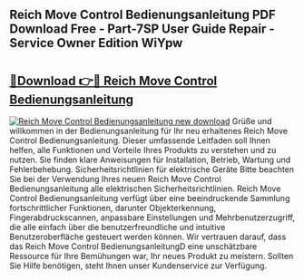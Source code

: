 ## Reich Move Control Bedienungsanleitung PDF Download Free - Part-7SP User Guide Repair - Service Owner Edition WiYpw

# <h2><a href="http://df31o2.blite.top/?on=Reich+Move+Control+Bedienungsanleitung">🔗Download 👉🔴 Reich Move Control Bedienungsanleitung</a></h2>

[![Reich Move Control Bedienungsanleitung new download](https://i.imgur.com/lujVjoI.png)](http://df31o2.blite.top/?on=Reich+Move+Control+Bedienungsanleitung)
Grüße und willkommen in der Bedienungsanleitung für Ihr neu erhaltenes Reich Move Control Bedienungsanleitung. Dieser umfassende Leitfaden soll Ihnen helfen, alle Funktionen und Vorteile Ihres Produkts zu verstehen und zu nutzen. Sie finden klare Anweisungen für Installation, Betrieb, Wartung und Fehlerbehebung. Sicherheitsrichtlinien für elektrische Geräte Bitte beachten Sie bei der Verwendung Ihres neuen Reich Move Control Bedienungsanleitung alle elektrischen Sicherheitsrichtlinien. Reich Move Control Bedienungsanleitung verfügt über eine beeindruckende Sammlung fortschrittlicher Funktionen, darunter Objekterkennung, Fingerabdruckscannen, anpassbare Einstellungen und Mehrbenutzerzugriff, die alle einfach über die benutzerfreundliche und intuitive Benutzeroberfläche gesteuert werden können. Wir vertrauen darauf, dass das Reich Move Control BedienungsanleitungD eine unschätzbare Ressource für Ihre Bemühungen war, Ihr neues Produkt zu meistern. Sollten Sie Hilfe benötigen, steht Ihnen unser Kundenservice zur Verfügung.
